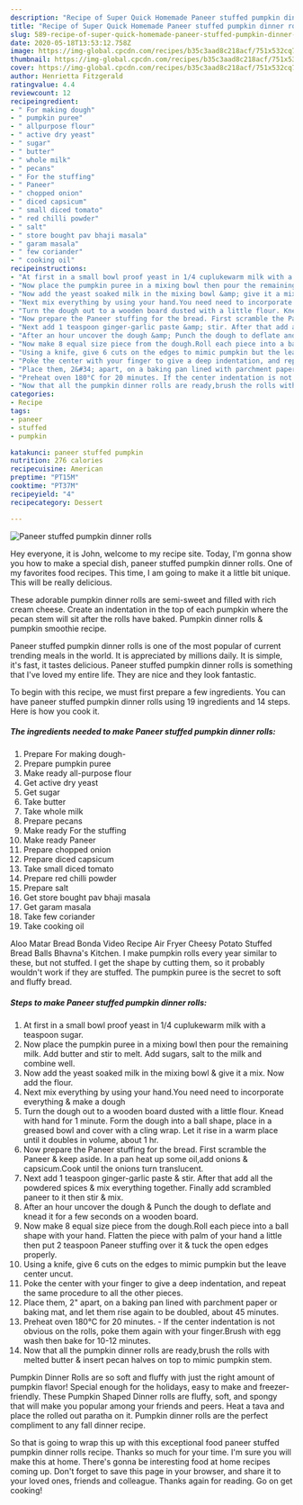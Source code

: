 ```yaml
---
description: "Recipe of Super Quick Homemade Paneer stuffed pumpkin dinner rolls"
title: "Recipe of Super Quick Homemade Paneer stuffed pumpkin dinner rolls"
slug: 589-recipe-of-super-quick-homemade-paneer-stuffed-pumpkin-dinner-rolls
date: 2020-05-18T13:53:12.758Z
image: https://img-global.cpcdn.com/recipes/b35c3aad8c218acf/751x532cq70/paneer-stuffed-pumpkin-dinner-rolls-recipe-main-photo.jpg
thumbnail: https://img-global.cpcdn.com/recipes/b35c3aad8c218acf/751x532cq70/paneer-stuffed-pumpkin-dinner-rolls-recipe-main-photo.jpg
cover: https://img-global.cpcdn.com/recipes/b35c3aad8c218acf/751x532cq70/paneer-stuffed-pumpkin-dinner-rolls-recipe-main-photo.jpg
author: Henrietta Fitzgerald
ratingvalue: 4.4
reviewcount: 12
recipeingredient:
- " For making dough"
- " pumpkin puree"
- " allpurpose flour"
- " active dry yeast"
- " sugar"
- " butter"
- " whole milk"
- " pecans"
- " For the stuffing"
- " Paneer"
- " chopped onion"
- " diced capsicum"
- " small diced tomato"
- " red chilli powder"
- " salt"
- " store bought pav bhaji masala"
- " garam masala"
- " few coriander"
- " cooking oil"
recipeinstructions:
- "At first in a small bowl proof yeast in 1/4 cuplukewarm milk with a teaspoon sugar."
- "Now place the pumpkin puree in a mixing bowl then pour the remaining milk. Add butter and stir to melt. Add sugars, salt to the milk and combine well."
- "Now add the yeast soaked milk in the mixing bowl &amp; give it a mix. Now add the flour."
- "Next mix everything by using your hand.You need need to incorporate everything &amp; make a dough"
- "Turn the dough out to a wooden board dusted with a little flour. Knead with hand for 1 minute. Form the dough into a ball shape, place in a greased bowl and cover with a cling wrap. Let it rise in a warm place until it doubles in volume, about 1 hr."
- "Now prepare the Paneer stuffing for the bread. First scramble the Paneer &amp; keep aside. In a pan heat up some oil,add onions &amp; capsicum.Cook until the onions turn translucent."
- "Next add 1 teaspoon ginger-garlic paste &amp; stir. After that add all the powdered spices &amp; mix everything together. Finally add scrambled paneer to it then stir &amp; mix."
- "After an hour uncover the dough &amp; Punch the dough to deflate and knead it for a few seconds on a wooden board."
- "Now make 8 equal size piece from the dough.Roll each piece into a ball shape with your hand. Flatten the piece with palm of your hand a little then put 2 teaspoon Paneer stuffing over it &amp; tuck the open edges properly."
- "Using a knife, give 6 cuts on the edges to mimic pumpkin but the leave center uncut."
- "Poke the center with your finger to give a deep indentation, and repeat the same procedure to all the other pieces."
- "Place them, 2&#34; apart, on a baking pan lined with parchment paper or baking mat, and let them rise again to be doubled, about 45 minutes."
- "Preheat oven 180°C for 20 minutes. If the center indentation is not obvious on the rolls, poke them again with your finger.Brush with egg wash then bake for 10-12 minutes."
- "Now that all the pumpkin dinner rolls are ready,brush the rolls with melted butter &amp; insert pecan halves on top to mimic pumpkin stem."
categories:
- Recipe
tags:
- paneer
- stuffed
- pumpkin

katakunci: paneer stuffed pumpkin 
nutrition: 276 calories
recipecuisine: American
preptime: "PT15M"
cooktime: "PT37M"
recipeyield: "4"
recipecategory: Dessert

---
```



![Paneer stuffed pumpkin dinner rolls](https://img-global.cpcdn.com/recipes/b35c3aad8c218acf/751x532cq70/paneer-stuffed-pumpkin-dinner-rolls-recipe-main-photo.jpg)

Hey everyone, it is John, welcome to my recipe site. Today, I'm gonna show you how to make a special dish, paneer stuffed pumpkin dinner rolls. One of my favorites food recipes. This time, I am going to make it a little bit unique. This will be really delicious.

These adorable pumpkin dinner rolls are semi-sweet and filled with rich cream cheese. Create an indentation in the top of each pumpkin where the pecan stem will sit after the rolls have baked. Pumpkin dinner rolls &amp; pumpkin smoothie recipe.

Paneer stuffed pumpkin dinner rolls is one of the most popular of current trending meals in the world. It is appreciated by millions daily. It is simple, it's fast, it tastes delicious. Paneer stuffed pumpkin dinner rolls is something that I've loved my entire life. They are nice and they look fantastic.


To begin with this recipe, we must first prepare a few ingredients. You can have paneer stuffed pumpkin dinner rolls using 19 ingredients and 14 steps. Here is how you cook it.

<!--inarticleads1-->

##### The ingredients needed to make Paneer stuffed pumpkin dinner rolls:

1. Prepare  For making dough-
1. Prepare  pumpkin puree
1. Make ready  all-purpose flour
1. Get  active dry yeast
1. Get  sugar
1. Take  butter
1. Take  whole milk
1. Prepare  pecans
1. Make ready  For the stuffing
1. Make ready  Paneer
1. Prepare  chopped onion
1. Prepare  diced capsicum
1. Take  small diced tomato
1. Prepare  red chilli powder
1. Prepare  salt
1. Get  store bought pav bhaji masala
1. Get  garam masala
1. Take  few coriander
1. Take  cooking oil


Aloo Matar Bread Bonda Video Recipe Air Fryer Cheesy Potato Stuffed Bread Balls Bhavna&#39;s Kitchen. I make pumpkin rolls every year similar to these, but not stuffed. I get the shape by cutting them, so it probably wouldn&#39;t work if they are stuffed. The pumpkin puree is the secret to soft and fluffy bread. 

<!--inarticleads2-->

##### Steps to make Paneer stuffed pumpkin dinner rolls:

1. At first in a small bowl proof yeast in 1/4 cuplukewarm milk with a teaspoon sugar.
1. Now place the pumpkin puree in a mixing bowl then pour the remaining milk. Add butter and stir to melt. Add sugars, salt to the milk and combine well.
1. Now add the yeast soaked milk in the mixing bowl &amp; give it a mix. Now add the flour.
1. Next mix everything by using your hand.You need need to incorporate everything &amp; make a dough
1. Turn the dough out to a wooden board dusted with a little flour. Knead with hand for 1 minute. Form the dough into a ball shape, place in a greased bowl and cover with a cling wrap. Let it rise in a warm place until it doubles in volume, about 1 hr.
1. Now prepare the Paneer stuffing for the bread. First scramble the Paneer &amp; keep aside. In a pan heat up some oil,add onions &amp; capsicum.Cook until the onions turn translucent.
1. Next add 1 teaspoon ginger-garlic paste &amp; stir. After that add all the powdered spices &amp; mix everything together. Finally add scrambled paneer to it then stir &amp; mix.
1. After an hour uncover the dough &amp; Punch the dough to deflate and knead it for a few seconds on a wooden board.
1. Now make 8 equal size piece from the dough.Roll each piece into a ball shape with your hand. Flatten the piece with palm of your hand a little then put 2 teaspoon Paneer stuffing over it &amp; tuck the open edges properly.
1. Using a knife, give 6 cuts on the edges to mimic pumpkin but the leave center uncut.
1. Poke the center with your finger to give a deep indentation, and repeat the same procedure to all the other pieces.
1. Place them, 2&#34; apart, on a baking pan lined with parchment paper or baking mat, and let them rise again to be doubled, about 45 minutes.
1. Preheat oven 180°C for 20 minutes. - If the center indentation is not obvious on the rolls, poke them again with your finger.Brush with egg wash then bake for 10-12 minutes.
1. Now that all the pumpkin dinner rolls are ready,brush the rolls with melted butter &amp; insert pecan halves on top to mimic pumpkin stem.


Pumpkin Dinner Rolls are so soft and fluffy with just the right amount of pumpkin flavor! Special enough for the holidays, easy to make and freezer-friendly. These Pumpkin Shaped Dinner rolls are fluffy, soft, and spongy that will make you popular among your friends and peers. Heat a tava and place the rolled out paratha on it. Pumpkin dinner rolls are the perfect compliment to any fall dinner recipe. 

So that is going to wrap this up with this exceptional food paneer stuffed pumpkin dinner rolls recipe. Thanks so much for your time. I'm sure you will make this at home. There's gonna be interesting food at home recipes coming up. Don't forget to save this page in your browser, and share it to your loved ones, friends and colleague. Thanks again for reading. Go on get cooking!
